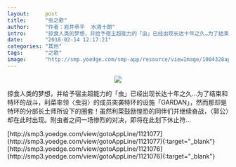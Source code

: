 ```yaml
---
layout:     post
title:      "虫之歌"
author:     "作者：岩井恭平  水清十朗"
intro:      "掠食人类的梦想，并给予宿主超能力的「虫」已经出现长达十年之久…为了结束和特环的战斗，利菜率领〈虫羽〉的成员突袭特环的设施「GARDAN」，然而那却是特环的分部长土师所设下的圈套！虽然利菜鼓励惶恐的同伴们并继续奋战，〈郭公〉却在此时出现。附虫者之间一场惨烈的对决，即将在此划下休止符…"
date:       "2018-02-14 12:17:21"
categories: "其他"
tags:       "之歌"
image:      "http://smp.yoedge.com/smp-app/resource/viewImage/1004328appline.png"
---
```

<div style="text-align: center">
<p><img src="http://smp.yoedge.com/smp-app/resource/viewImage/1004328appline.png"/></p>
</div>
<p class="post-meta">
<span>掠食人类的梦想，并给予宿主超能力的「虫」已经出现长达十年之久…为了结束和特环的战斗，利菜率领〈虫羽〉的成员突袭特环的设施「GARDAN」，然而那却是特环的分部长土师所设下的圈套！虽然利菜鼓励惶恐的同伴们并继续奋战，〈郭公〉却在此时出现。附虫者之间一场惨烈的对决，即将在此划下休止符…</span>
</p>
[http://smp3.yoedge.com/view/gotoAppLine/1121077](http://smp3.yoedge.com/view/gotoAppLine/1121077){:target="_blank"}
[http://smp3.yoedge.com/view/gotoAppLine/1121076](http://smp3.yoedge.com/view/gotoAppLine/1121076){:target="_blank"}


